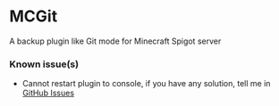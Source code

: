 # MCGit

A backup plugin like Git mode for Minecraft Spigot server

### Known issue(s)

- Cannot restart plugin to console, if you have any solution, tell me in [GitHub Issues](https://github.com/ranzeplay/MCGit/issues/new)